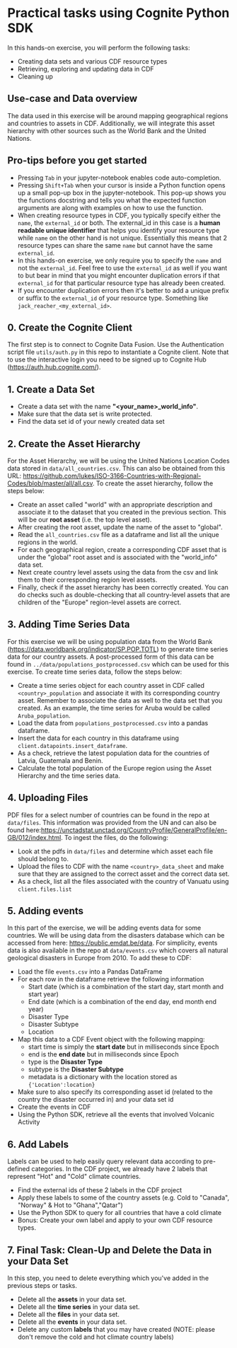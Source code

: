 # Practical tasks using Cognite Python SDK

In this hands-on exercise, you will perform the following tasks:
- Creating data sets and various CDF resource types
- Retrieving, exploring and updating data in CDF
- Cleaning up

## Use-case and Data overview

The data used in this exercise will be around mapping geographical regions and countries to assets in CDF. Additionally, we will integrate this asset hierarchy with other sources such as the World Bank and the United Nations. 

## Pro-tips before you get started

* Pressing `Tab` in your jupyter-notebook enables code auto-completion. 
* Pressing `Shift+Tab` when your cursor is inside a Python function opens up a small pop-up box in the jupyter-notebook. This pop-up shows you the functions docstring and tells you what the expected function arguments are along with examples on how to use the function.
* When creating resource types in CDF, you typically specify either the `name`, the `external_id` or both. The external_id in this case is a **human readable unique identifier** that helps you identify your resource type while `name` on the other hand is not unique. Essentially this means that 2 resource types can share the same `name` but cannot have the same `external_id`.
* In this hands-on exercise, we only require you to specify the `name` and not the `external_id`. Feel free to use the `external_id` as well if you want to but bear in mind that you might encounter duplication errors if that `external_id` for that particular resource type has already been created.
* If you encounter duplication errors then it's better to add a unique prefix or suffix to the `external_id` of your resource type. Something like `jack_reacher_<my_external_id>`.


## 0. Create the Cognite Client
The first step is to connect to Cognite Data Fusion. Use the Authentication script file `utils/auth.py` in this repo to instantiate a Cognite client. Note that to use the interactive login you need to be signed up to Cognite Hub (https://auth.hub.cognite.com/).
 
## 1. Create a Data Set
- Create a data set with the name **"<your_name>_world_info"**. 
- Make sure that the data set is write protected.
- Find the data set id of your newly created data set

## 2. Create the Asset Hierarchy

For the Asset Hierarchy, we will be using the United Nations Location Codes data stored in `data/all_countries.csv`. This can also be obtained from this URL: https://github.com/lukes/ISO-3166-Countries-with-Regional-Codes/blob/master/all/all.csv. To create the asset hierarchy, follow the steps below:

- Create an asset called "world" with an appropriate description and associate it to the dataset that you created in the previous section. This will be our **root asset** (i.e. the top level asset).
- After creating the root asset, update the name of the asset to "global".
- Read the `all_countries.csv` file as a dataframe and list all the unique regions in the world.
- For each geographical region, create a corresponding CDF asset that is under the "global" root asset and is associated with the "world_info" data set. 
- Next create country level assets using the data from the csv and link them to their corresponding region level assets.
-  Finally, check if the asset hierarchy has been correctly created. You can do checks such as double-checking that all country-level assets that are children of the "Europe" region-level assets are correct. 

## 3. Adding Time Series Data

For this exercise we will be using population data from the World Bank (https://data.worldbank.org/indicator/SP.POP.TOTL) to generate time series data for our country assets. A post-processed form of this data can be found in `../data/populations_postprocessed.csv` which can be used for this exercise. To create time series data, follow the steps below:

- Create a time series object for each country asset in CDF called `<country>_population` and associate it with its corresponding country asset. Remember to associate the data as well to the data set that you created. As an example, the time series for Aruba would be called `Aruba_population`.
- Load the data from `populations_postprocessed.csv` into a pandas dataframe.
- Insert the data for each country in this dataframe using `client.datapoints.insert_dataframe`.
- As a check, retrieve the latest population data for the countries of Latvia, Guatemala and Benin.
- Calculate the total population of the Europe region using the Asset Hierarchy and the time series data.


## 4. Uploading Files

PDF files for a select number of countries can be found in the repo at `data/files`. This information was provided from the UN and can also be found here:https://unctadstat.unctad.org/CountryProfile/GeneralProfile/en-GB/012/index.html. To ingest the files, do the following:

- Look at the pdfs in `data/files` and determine which asset each file should belong to. 
- Upload the files to CDF with the name `<country>_data_sheet` and make sure that they are assigned to the correct asset and the correct data set.
- As a check, list all the files associated with the country of Vanuatu using `client.files.list`

## 5. Adding events

In this part of the exercise, we will be adding events data for some countries. We will be using data from the disasters database which can be accessed from here: https://public.emdat.be/data. For simplicity, events data is also available in the repo at `data/events.csv` which covers all natural geological disasters in Europe from 2010. To add these to CDF:

- Load the file `events.csv` into a Pandas DataFrame
- For each row in the dataframe retrieve the following information
    - Start date (which is a combination of the start day, start month and start year)
    - End date (which is a combination of the end day, end month end year)
    - Disaster Type
    - Disaster Subtype
    - Location
- Map this data to a CDF Event object with the following mapping:
    - start time is simply the **start date** but in milliseconds since Epoch
    - end is the **end date** but in milliseconds since Epoch
    - type is the **Disaster Type**
    - subtype is the **Disaster Subtype**
    - metadata is a dictionary with the location stored as `{'Location':location}`
- Make sure to also specify its corresponding asset id (related to the country the disaster occurred in) and your data set id
- Create the events in CDF
- Using the Python SDK, retrieve all the events that involved Volcanic Activity


## 6. Add Labels

Labels can be used to help easily query relevant data according to pre-defined categories. In the CDF project, we already have 2 labels that represent "Hot" and "Cold" climate countries. 

- Find the external ids of these 2 labels in the CDF project
- Apply these labels to some of the country assets (e.g. Cold to "Canada", "Norway"  & Hot to "Ghana","Qatar")
- Use the Python SDK to query for all countries that have a cold climate
- Bonus: Create your own label and apply to your own CDF resource types.


## 7. Final Task:  Clean-Up and Delete the Data in your Data Set
In this step, you need to delete everything which you've added in the previous steps or tasks.

- Delete all the **assets** in your data set.
- Delete all the **time series** in your data set.
- Delete all the **files** in your data set.
- Delete all the **events** in your data set.
- Delete any custom **labels** that you may have created (NOTE: please don't remove the cold and hot climate country labels)
